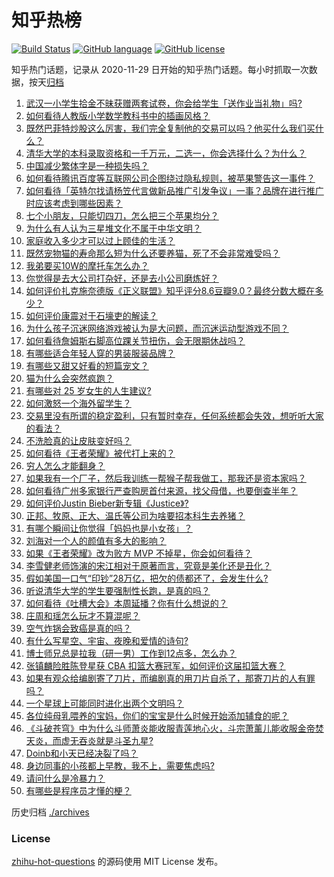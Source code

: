 # 知乎热榜
[![Build Status](https://github.com/ToWeLong/zhihu-hot-questions/workflows/CI/badge.svg)](https://github.com/ToWeLong/zhihu-hot-questions/actions)
[![GitHub language](https://img.shields.io/badge/language-golang-orange.svg)](https://golang.org/)
[![GitHub license](https://img.shields.io/github/license/ToWeLong/zhihu-hot-questions)](https://github.com/ToWeLong/zhihu-hot-questions/blob/main/LICENSE)

知乎热门话题，记录从 2020-11-29 日开始的知乎热门话题。每小时抓取一次数据，按天[归档](./archives)

<!-- BEGIN -->

1. [武汉一小学生拾金不昧获赠两套试卷，你会给学生「送作业当礼物」吗?](https://www.zhihu.com/question/450290154)
1. [如何看待人教版小学数学教科书中的插画风格？](https://www.zhihu.com/question/68485147)
1. [既然巴菲特炒股这么厉害，我们完全复制他的交易可以吗？他买什么我们买什么？](https://www.zhihu.com/question/367735252)
1. [清华大学的本科录取资格和一千万元，二选一，你会选择什么？为什么？](https://www.zhihu.com/question/264400815)
1. [中国减少繁体字是一种损失吗？](https://www.zhihu.com/question/304734089)
1. [如何看待腾讯百度等互联网公司企图绕过隐私规则，被苹果警告这一事件？](https://www.zhihu.com/question/450309264)
1. [如何看待「英特尔找请杨笠代言做新品推广引发争议」一事？品牌在进行推广时应该考虑到哪些因素？](https://www.zhihu.com/question/449975480)
1. [七个小朋友，只能切四刀，怎么把三个苹果均分？](https://www.zhihu.com/question/297440538)
1. [为什么有人认为三星堆文化不属于中华文明？](https://www.zhihu.com/question/427577911)
1. [家庭收入多少才可以过上顾佳的生活？](https://www.zhihu.com/question/408182827)
1. [既然宠物猫的寿命那么短为什么还要养猫，死了不会非常难受吗？](https://www.zhihu.com/question/449054593)
1. [我弟要买10W的摩托车怎么办？](https://www.zhihu.com/question/415304109)
1. [你觉得是去大公司打杂好，还是去小公司磨炼好？](https://www.zhihu.com/question/448879571)
1. [如何评价扎克施奈德版《正义联盟》知乎评分8.6豆瓣9.0？最终分数大概在多少？](https://www.zhihu.com/question/450140959)
1. [如何评价康震对于石壕吏的解读？](https://www.zhihu.com/question/450073557)
1. [为什么孩子沉迷网络游戏被认为是大问题，而沉迷运动型游戏不同？](https://www.zhihu.com/question/443042437)
1. [如何看待詹姆斯右脚高位踝关节扭伤，会无限期休战吗？](https://www.zhihu.com/question/450469829)
1. [有哪些适合年轻人穿的男装服装品牌？](https://www.zhihu.com/question/27214479)
1. [有哪些又甜又好看的短篇宠文？](https://www.zhihu.com/question/431623439)
1. [猫为什么会突然疯跑？](https://www.zhihu.com/question/319052766)
1. [有哪些对 25 岁女生的人生建议?](https://www.zhihu.com/question/447599541)
1. [如何激怒一个海外留学生？](https://www.zhihu.com/question/342995824)
1. [交易里没有所谓的稳定盈利，只有暂时幸存，任何系统都会失效，想听听大家的看法？](https://www.zhihu.com/question/449764513)
1. [不洗脸真的让皮肤变好吗？](https://www.zhihu.com/question/317026624)
1. [如何看待《王者荣耀》被代打上来的？](https://www.zhihu.com/question/445004793)
1. [穷人怎么才能翻身？](https://www.zhihu.com/question/444003245)
1. [如果我有一个厂子，然后我训练一帮猴子帮我做工，那我还是资本家吗？](https://www.zhihu.com/question/446098340)
1. [如何看待广州多家银行严查购房首付来源，找父母借，也要倒查半年？](https://www.zhihu.com/question/450340320)
1. [如何评价Justin Bieber新专辑《Justice》?](https://www.zhihu.com/question/450148050)
1. [正邦、牧原、正大、温氏等公司为啥要招本科生去养猪？](https://www.zhihu.com/question/376226459)
1. [有哪个瞬间让你觉得「妈妈也是小女孩」？](https://www.zhihu.com/question/393691665)
1. [刘海对一个人的颜值有多大的影响？](https://www.zhihu.com/question/267077678)
1. [如果《王者荣耀》改为败方 MVP 不掉星，你会如何看待？](https://www.zhihu.com/question/392122091)
1. [李雪健老师饰演的宋江相对于原著而言，究竟是美化还是丑化？](https://www.zhihu.com/question/308991095)
1. [假如美国一口气“印钞”28万亿，把欠的债都还了，会发生什么?](https://www.zhihu.com/question/449822455)
1. [听说清华大学的学生要强制性长跑，是真的吗？](https://www.zhihu.com/question/391206598)
1. [如何看待《吐槽大会》本周延播？你有什么想说的？](https://www.zhihu.com/question/449868647)
1. [庄周和瑶怎么玩才不算混呢？](https://www.zhihu.com/question/449576665)
1. [空气炸锅会致癌是真的吗？](https://www.zhihu.com/question/363200198)
1. [有什么写星空、宇宙、夜晚和爱情的诗句?](https://www.zhihu.com/question/46802818)
1. [博士师兄总是拉我（研一男）工作到12点多，怎么办？](https://www.zhihu.com/question/449560211)
1. [张镇麟险胜陈登星获 CBA 扣篮大赛冠军，如何评价这届扣篮大赛？](https://www.zhihu.com/question/450404670)
1. [如果有观众给编剧寄了刀片，而编剧真的用刀片自杀了，那寄刀片的人有罪吗？](https://www.zhihu.com/question/449423501)
1. [一个星球上可能同时进化出两个文明吗？](https://www.zhihu.com/question/429559006)
1. [各位纯母乳喂养的宝妈，你们的宝宝是什么时候开始添加辅食的呢？](https://www.zhihu.com/question/387122840)
1. [《斗破苍穹》中为什么斗师萧炎能收服青莲地心火，斗宗萧薰儿能收服金帝焚天炎，而虚无吞炎就是斗圣九星?](https://www.zhihu.com/question/381287440)
1. [Doinb和小天已经决裂了吗？](https://www.zhihu.com/question/450368597)
1. [身边同事的小孩都上早教，我不上，需要焦虑吗?](https://www.zhihu.com/question/448889875)
1. [请问什么是冷暴力？](https://www.zhihu.com/question/446329271)
1. [有哪些是程序员才懂的梗？](https://www.zhihu.com/question/450130397)

<!-- END -->

历史归档 [./archives](./archives)


### License
[zhihu-hot-questions](https://github.com/towelong/zhihu-hot-questions) 的源码使用 MIT License 发布。